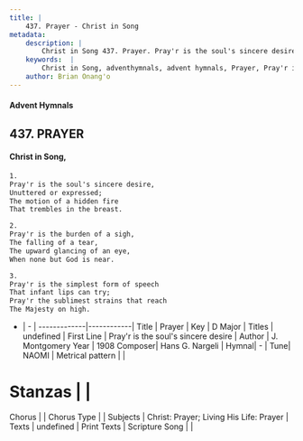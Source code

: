 ```yaml
---
title: |
    437. Prayer - Christ in Song
metadata:
    description: |
        Christ in Song 437. Prayer. Pray'r is the soul's sincere desire, Unuttered or expressed; The motion of a hidden fire That trembles in the breast.
    keywords:  |
        Christ in Song, adventhymnals, advent hymnals, Prayer, Pray'r is the soul's sincere desire. 
    author: Brian Onang'o
---
```


#### Advent Hymnals
## 437. PRAYER
####  Christ in Song,

```txt
1.
Pray'r is the soul's sincere desire,
Unuttered or expressed;
The motion of a hidden fire
That trembles in the breast.

2.
Pray'r is the burden of a sigh,
The falling of a tear,
The upward glancing of an eye,
When none but God is near.

3.
Pray'r is the simplest form of speech
That infant lips can try;
Pray'r the sublimest strains that reach
The Majesty on high.

```

- |   -  |
-------------|------------|
Title | Prayer |
Key | D Major |
Titles | undefined |
First Line | Pray'r is the soul's sincere desire |
Author | J. Montgomery
Year | 1908
Composer| Hans G. Nargeli |
Hymnal|  - |
Tune| NAOMI |
Metrical pattern | |
# Stanzas |  |
Chorus |  |
Chorus Type |  |
Subjects | Christ: Prayer; Living His Life: Prayer |
Texts | undefined |
Print Texts | 
Scripture Song |  |
    
